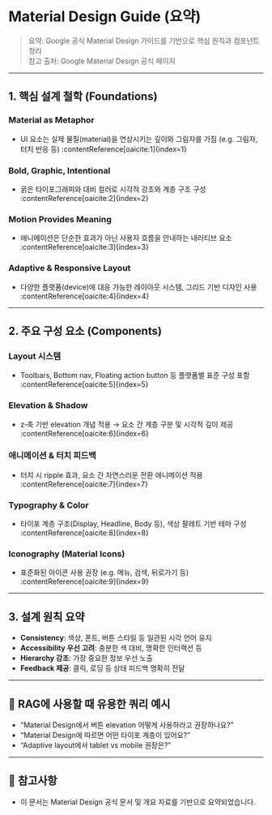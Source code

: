 # Material Design Guide (요약)
> 요약: Google 공식 Material Design 가이드를 기반으로 핵심 원칙과 컴포넌트 정리  
> 참고 출처: Google Material Design 공식 페이지

---

## 1. 핵심 설계 철학 (Foundations)

### Material as Metaphor
- UI 요소는 실제 물질(material)을 연상시키는 깊이와 그림자를 가짐 (e.g. 그림자, 터치 반응 등) :contentReference[oaicite:1]{index=1}

### Bold, Graphic, Intentional
- 굵은 타이포그래피와 대비 컬러로 시각적 강조와 계층 구조 구성 :contentReference[oaicite:2]{index=2}

### Motion Provides Meaning
- 애니메이션은 단순한 효과가 아닌 사용자 흐름을 안내하는 내러티브 요소 :contentReference[oaicite:3]{index=3}

### Adaptive & Responsive Layout
- 다양한 플랫폼(device)에 대응 가능한 레이아웃 시스템, 그리드 기반 디자인 사용 :contentReference[oaicite:4]{index=4}

---

## 2. 주요 구성 요소 (Components)

### Layout 시스템
- Toolbars, Bottom nav, Floating action button 등 플랫폼별 표준 구성 포함 :contentReference[oaicite:5]{index=5}

### Elevation & Shadow
- z‑축 기반 elevation 개념 적용 → 요소 간 계층 구분 및 시각적 깊이 제공 :contentReference[oaicite:6]{index=6}

### 애니메이션 & 터치 피드백
- 터치 시 ripple 효과, 요소 간 자연스러운 전환 애니메이션 적용 :contentReference[oaicite:7]{index=7}

### Typography & Color
- 타이포 계층 구조(Display, Headline, Body 등), 색상 팔레트 기반 테마 구성 :contentReference[oaicite:8]{index=8}

### Iconography (Material Icons)
- 표준화된 아이콘 사용 권장 (e.g. 메뉴, 검색, 뒤로가기 등) :contentReference[oaicite:9]{index=9}

---

## 3. 설계 원칙 요약

- **Consistency**: 색상, 폰트, 버튼 스타일 등 일관된 시각 언어 유지  
- **Accessibility 우선 고려**: 충분한 색 대비, 명확한 인터랙션 등  
- **Hierarchy 강조**: 가장 중요한 정보 우선 노출  
- **Feedback 제공**: 클릭, 로딩 등 상태 피드백 명확히 전달

---

## 🚀 RAG에 사용할 때 유용한 쿼리 예시

- “Material Design에서 버튼 elevation 어떻게 사용하라고 권장하나요?”
- “Material Design에 따르면 어떤 타이포 계층이 있어요?”
- “Adaptive layout에서 tablet vs mobile 권장은?”

---

## 📎 참고사항

- 이 문서는 Material Design 공식 문서 및 개요 자료를 기반으로 요약되었습니다.  
